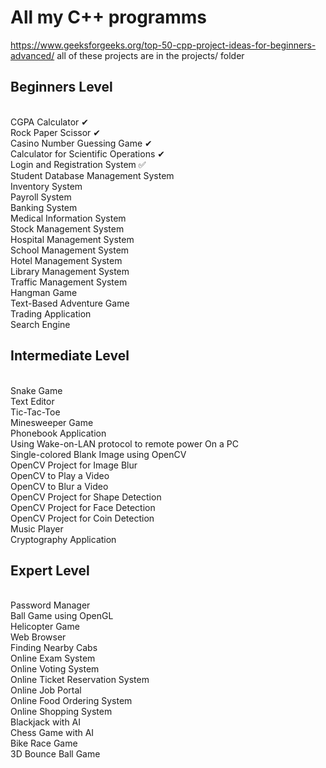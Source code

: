 # All my C++ programms

https://www.geeksforgeeks.org/top-50-cpp-project-ideas-for-beginners-advanced/
all of these projects are in the projects/ folder

## Beginners Level

<br/>CGPA Calculator &#x2714;
<br/>Rock Paper Scissor &#x2714;
<br/>Casino Number Guessing Game &#x2714;
<br/>Calculator for Scientific Operations &#x2714;
<br/>Login and Registration System &#x2705;
<br/>Student Database Management System
<br/>Inventory System
<br/>Payroll System
<br/>Banking System
<br/>Medical Information System
<br/>Stock Management System
<br/>Hospital Management System
<br/>School Management System
<br/>Hotel Management System
<br/>Library Management System
<br/>Traffic Management System
<br/>Hangman Game
<br/>Text-Based Adventure Game
<br/>Trading Application
<br/>Search Engine

## Intermediate Level

<br/>Snake Game
<br/>Text Editor
<br/>Tic-Tac-Toe
<br/>Minesweeper Game
<br/>Phonebook Application
<br/>Using Wake-on-LAN protocol to remote power On a PC
<br/>Single-colored Blank Image using OpenCV
<br/>OpenCV Project for Image Blur
<br/>OpenCV to Play a Video
<br/>OpenCV to Blur a Video
<br/>OpenCV Project for Shape Detection
<br/>OpenCV Project for Face Detection
<br/>OpenCV Project for Coin Detection
<br/>Music Player
<br/>Cryptography Application

## Expert Level

<br/>Password Manager
<br/>Ball Game using OpenGL
<br/>Helicopter Game
<br/>Web Browser
<br/>Finding Nearby Cabs
<br/>Online Exam System
<br/>Online Voting System
<br/>Online Ticket Reservation System
<br/>Online Job Portal
<br/>Online Food Ordering System
<br/>Online Shopping System
<br/>Blackjack with AI
<br/>Chess Game with AI
<br/>Bike Race Game
<br/>3D Bounce Ball Game
